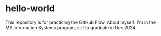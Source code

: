 # hello-world
This repository is for practicing the GitHub Flow.
About myself: I'm in the MS Information Systems program, set to graduate in Dec 2024.
